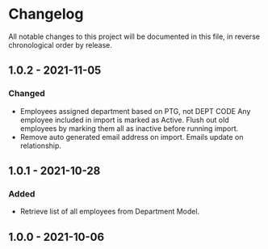 # Changelog

All notable changes to this project will be documented in this file, in reverse chronological order by release.

## 1.0.2 - 2021-11-05
### Changed
- Employees assigned department based on PTG, not DEPT CODE
Any employee included in import is marked as Active.  Flush out old
employees by marking them all as inactive before running import.
- Remove auto generated email address on import.  Emails update on
relationship.

## 1.0.1 - 2021-10-28
### Added
- Retrieve list of all employees from Department Model.

## 1.0.0 - 2021-10-06